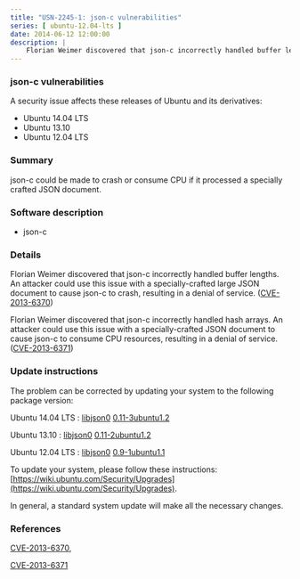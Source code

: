 ```yaml
---
title: "USN-2245-1: json-c vulnerabilities"
series: [ ubuntu-12.04-lts ]
date: 2014-06-12 12:00:00
description: |
    Florian Weimer discovered that json-c incorrectly handled buffer lengths. An attacker could use this issue with a specially-crafted large JSON document to cause json-c to crash, resulting in a denial of service. ([CVE-2013-6370](http://people.ubuntu.com/~ubuntu-security/cve/CVE-2013-6370))
--- 
```

 
### json-c vulnerabilities

A security issue affects these releases of Ubuntu and its derivatives:

* Ubuntu 14.04 LTS
* Ubuntu 13.10
* Ubuntu 12.04 LTS

### Summary

json-c could be made to crash or consume CPU if it processed a specially crafted JSON document.

### Software description

* json-c 

### Details

Florian Weimer discovered that json-c incorrectly handled buffer lengths. An attacker could use this issue with a specially-crafted large JSON document to cause json-c to crash, resulting in a denial of service. ([CVE-2013-6370](http://people.ubuntu.com/~ubuntu-security/cve/CVE-2013-6370))

Florian Weimer discovered that json-c incorrectly handled hash arrays. An attacker could use this issue with a specially-crafted JSON document to cause json-c to consume CPU resources, resulting in a denial of service. ([CVE-2013-6371](http://people.ubuntu.com/~ubuntu-security/cve/CVE-2013-6371)) 

### Update instructions

The problem can be corrected by updating your system to the following package version:

Ubuntu 14.04 LTS
 : [libjson0](https://launchpad.net/ubuntu/+source/json-c) <span> [0.11-3ubuntu1.2](https://launchpad.net/ubuntu/+source/json-c/0.11-3ubuntu1.2) </span> 

Ubuntu 13.10
 : [libjson0](https://launchpad.net/ubuntu/+source/json-c) <span> [0.11-2ubuntu1.2](https://launchpad.net/ubuntu/+source/json-c/0.11-2ubuntu1.2) </span> 

Ubuntu 12.04 LTS
 : [libjson0](https://launchpad.net/ubuntu/+source/json-c) <span> [0.9-1ubuntu1.1](https://launchpad.net/ubuntu/+source/json-c/0.9-1ubuntu1.1) </span> 

To update your system, please follow these instructions: [https://wiki.ubuntu.com/Security/Upgrades](https://wiki.ubuntu.com/Security/Upgrades).

In general, a standard system update will make all the necessary changes. 

### References

 [CVE-2013-6370](http://people.ubuntu.com/~ubuntu-security/cve/CVE-2013-6370), 

 [CVE-2013-6371](http://people.ubuntu.com/~ubuntu-security/cve/CVE-2013-6371)
 
